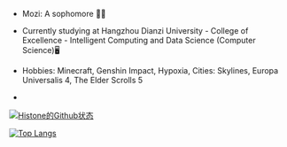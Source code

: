 - Mozi: A sophomore 🏳️‍🌈

- Currently studying at Hangzhou Dianzi University - College of Excellence - Intelligent Computing and Data Science (Computer Science)🖥️

- Hobbies: Minecraft, Genshin Impact, Hypoxia, Cities: Skylines, Europa Universalis 4, The Elder Scrolls 5

- 
[![Histone的Github状态](https://github-readme-stats.vercel.app/api?username=HisMax&show_icons=true&theme=dracula)](https://github.com/anuraghazra/github-readme-stats)

[![Top Langs](https://github-readme-stats.vercel.app/api/top-langs/?username=HisMax&show_icons=true&theme=dracula)](https://github.com/anuraghazra/github-readme-stats)
